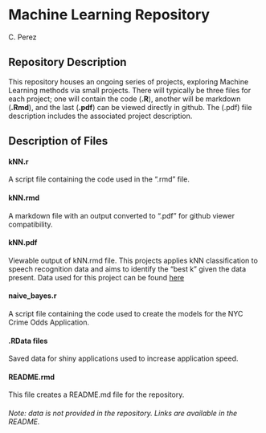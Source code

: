 Machine Learning Repository
================
C. Perez

## Repository Description

This repository houses an ongoing series of projects, exploring Machine
Learning methods via small projects. There will typically be three files
for each project; one will contain the code (**.R**), another will be
markdown (**.Rmd**), and the last (**.pdf**) can be viewed directly in
github. The (.pdf) file description includes the associated project
description.  

## Description of Files

#### kNN.r

A script file containing the code used in the “.rmd” file.

#### kNN.rmd

A markdown file with an output converted to “.pdf” for github viewer
compatibility.

#### kNN.pdf

Viewable output of kNN.rmd file. This projects applies kNN
classification to speech recognition data and aims to identify the “best
k” given the data present. Data used for this project can be found
[here](https://archive.ics.uci.edu/ml/datasets/Speaker+Accent+Recognition)

#### naive\_bayes.r

A script file containing the code used to create the models for the NYC
Crime Odds Application.

#### .RData files

Saved data for shiny applications used to increase application speed.

#### README.rmd

This file creates a README.md file for the repository.

###### Note: data is not provided in the repository. Links are available in the README.
